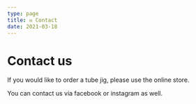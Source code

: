 ```yaml
---
type: page
title: ✉️ Contact
date: 2021-03-18
---
```

# Contact us

If you would like to order a tube jig, please use the online store.

You can contact us via facebook or instagram as well.
